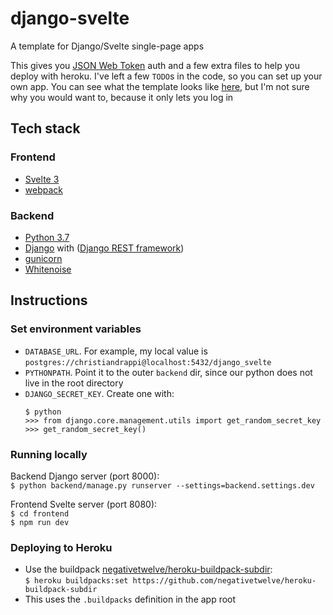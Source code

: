# django-svelte
A template for Django/Svelte single-page apps

This gives you [JSON Web Token](https://jwt.io/) auth and a few extra files to help you deploy with heroku. I've left a few `TODO`s in the code, so you can set up your own app. You can see what the template looks like [here](https://django-svelte.herokuapp.com), but I'm not sure why you would want to, because it only lets you log in

## Tech stack

### Frontend
- [Svelte 3](https://svelte.dev/)
- [webpack](https://webpack.js.org/)

### Backend
- [Python 3.7](https://www.python.org/)
- [Django](https://www.djangoproject.com/) with ([Django REST framework](https://www.django-rest-framework.org/))
- [gunicorn](https://gunicorn.org/)
- [Whitenoise](http://whitenoise.evans.io/en/stable/)

## Instructions

### Set environment variables
- `DATABASE_URL`. For example, my local value is `postgres://christiandrappi@localhost:5432/django_svelte`
- `PYTHONPATH`. Point it to the outer `backend` dir, since our python does not live in the root directory
- `DJANGO_SECRET_KEY`. Create one with:  
    ```
    $ python
    >>> from django.core.management.utils import get_random_secret_key
    >>> get_random_secret_key()
    ```

### Running locally

Backend Django server (port 8000):  
`$ python backend/manage.py runserver --settings=backend.settings.dev`

Frontend Svelte server (port 8080):  
`$ cd frontend`  
`$ npm run dev`  


### Deploying to Heroku
- Use the buildpack [negativetwelve/heroku-buildpack-subdir](https://github.com/negativetwelve/heroku-buildpack-subdir):  
```$ heroku buildpacks:set https://github.com/negativetwelve/heroku-buildpack-subdir```
- This uses the `.buildpacks` definition in the app root
